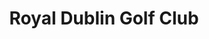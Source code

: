 ---
title: "Royal Dublin Golf Club"
address: " Royal Dublin Golf Club, North Bull Island Nature Reserve, Dollymount, Dublin, Dublin"
tel: "00353 1 833 6346"
county: "Dublin"
category: "Golf"
type: "Content"
lat: "53.363358"
lng: "-6.158695"
---